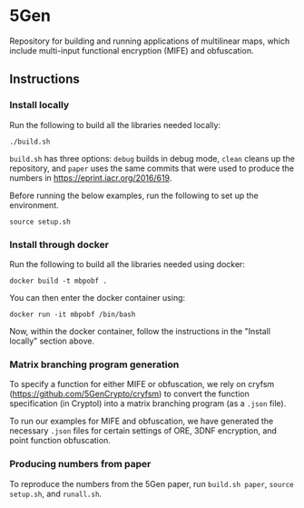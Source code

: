 # 5Gen 

Repository for building and running applications of multilinear maps, which 
include multi-input functional encryption (MIFE) and obfuscation.

## Instructions

### Install locally

Run the following to build all the libraries needed locally:
```
./build.sh
```
`build.sh` has three options: `debug` builds in debug mode, `clean` cleans up the repository,
and `paper` uses the same commits that were used to produce the numbers in https://eprint.iacr.org/2016/619.

Before running the below examples, run the following to set up the environment.
```
source setup.sh
```

### Install through docker

Run the following to build all the libraries needed using docker:
```
docker build -t mbpobf .
```
You can then enter the docker container using:
```
docker run -it mbpobf /bin/bash
```
Now, within the docker container, follow the instructions in the "Install locally" section above.

### Matrix branching program generation

To specify a function for either MIFE or obfuscation, we rely on cryfsm 
(https://github.com/5GenCrypto/cryfsm) to convert the function specification (in 
Cryptol) into a matrix branching program (as a `.json` file).

To run our examples for MIFE and obfuscation, we have generated the necessary 
`.json` files for certain settings of ORE, 3DNF encryption, and point function 
obfuscation.

### Producing numbers from paper

To reproduce the numbers from the 5Gen paper, run `build.sh paper`, `source setup.sh`, and `runall.sh`.

